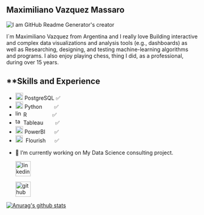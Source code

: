 ## Maximiliano Vazquez Massaro

![I am GitHub Readme Generator's creator](https://mvazquezmassaro.github.io/infovis/data_s.png)


I´m Maximiliano Vazquez from Argentina and I really love Building interactive and complex data visualizations and analysis tools (e.g., dashboards) as well as Researching, designing, and testing machine-learning algorithms and programs.
I also enjoy playing chess, thing I did, as a professional, during over 15 years.

## **Skills and Experience

 * <img src='https://mvazquezmassaro.github.io/infovis/postgresql.svg' alt='sql' height='19' width="20"> PostgreSQL   :white_check_mark:
 * <img src='https://upload.wikimedia.org/wikipedia/commons/thumb/0/0a/Python.svg/48px-Python.svg.png' alt='python' height='19' width="20"> Python&nbsp;  &nbsp;&nbsp;&nbsp;&nbsp;&nbsp;   :white_check_mark:
 * <img src='https://www.r-project.org/logo/Rlogo.svg' alt='linkedin' height='17'>  R &nbsp; &nbsp; &nbsp; &nbsp;&nbsp;&nbsp;&nbsp;&nbsp;&nbsp;&nbsp;&nbsp;&nbsp; :white_check_mark:                                 
 * <img src='https://mvazquezmassaro.github.io//infovis/tableau-software.svg' alt='tableau' height='17'> Tableau&nbsp;&nbsp;&nbsp;&nbsp;&nbsp;&nbsp;&nbsp; :white_check_mark:                               
 * <img src='https://mvazquezmassaro.github.io/infovis/powerbi.svg' alt='powerbi' height='20'> PowerBI  &nbsp;&nbsp;&nbsp;&nbsp; :white_check_mark:                                            
 * <img src='https://mvazquezmassaro.github.io/infovis/flourish.svg' alt='powerbi' height='19'> &nbsp;Flourish &nbsp;&nbsp;&nbsp;&nbsp;&nbsp;:white_check_mark:                                           



- 🔭 I’m currently working on My Data Science consulting project.


    [<img src='https://mvazquezmassaro.github.io//infovis/linkedin-svgrepo-com.svg' alt='linkedin' height='40'>](https://www.linkedin.com/in/maximiliano-vazquez-massaro-3173a170/)  

    [<img src='https://mvazquezmassaro.github.io/infovis/github_icono.svg' alt='github' height='40'>](https://github.com/mvazquezmassaro)



 


[![Anurag's github stats](https://github-readme-stats.vercel.app/api?username=mvazquezmassaro)](https://github.com/anuraghazra/github-readme-stats)


